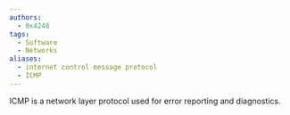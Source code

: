 ```yaml
---
authors: 
  - 0x4248
tags:
  - Software
  - Networks
aliases:
  - internet control message protocol
  - ICMP
---
```

ICMP is a network layer protocol used for error reporting and diagnostics.